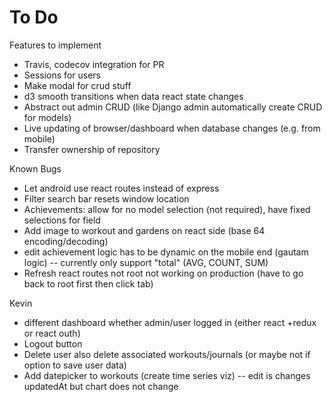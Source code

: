 # To Do
Features to implement
* Travis, codecov integration for PR
* Sessions for users
* Make modal for crud stuff
* d3 smooth transitions when data react state changes
* Abstract out admin CRUD (like Django admin automatically create CRUD for models)
* Live updating of browser/dashboard when database changes (e.g. from mobile)
* Transfer ownership of repository

Known Bugs
* Let android use react routes instead of express
* Filter search bar resets window location
* Achievements: allow for no model selection (not required), have fixed selections for field
* Add image to workout and gardens on react side (base 64 encoding/decoding)
* edit achievement logic has to be dynamic on the mobile end (gautam logic) -- currently only support "total" (AVG, COUNT, SUM)
* Refresh react routes not root not working on production (have to go back to root first then click tab)

Kevin
* different dashboard whether admin/user logged in (either react +redux or react outh)
* Logout button
* Delete user also delete associated workouts/journals (or maybe not if option to save user data)
* Add datepicker to workouts (create time series viz) -- edit is changes updatedAt but chart does not change